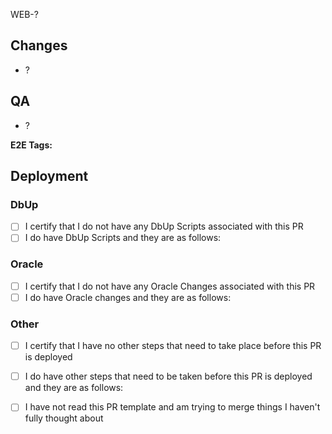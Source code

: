 WEB-?

## Changes
<!-- List high-level changes that are included in the PR -->
- ?

## QA
<!-- List QA steps to reproduce changes affected in the PR and any possibly effected areas to test -->
- ?

<!-- If appropriate, list relevant E2E tags here -->
**E2E Tags:** <!-- addToCart, cart, category, checkout, invoice, login, logout, orderHistory, returns, payment, search, price, commandments, regression, accountSignup, cartMenu, showcase, cadCam, autoPay -->


## Deployment
<!-- Choose which checkbox to keep in each category and erase the other. Then delete the last checkbox to verify that you have really thought about all of the steps necessary to deploy this PR -->

### DbUp
- [ ] I certify that I do not have any DbUp Scripts associated with this PR
- [ ] I do have DbUp Scripts and they are as follows:

### Oracle
- [ ] I certify that I do not have any Oracle Changes associated with this PR
- [ ] I do have Oracle changes and they are as follows:

### Other
- [ ] I certify that I have no other steps that need to take place before this PR is deployed
- [ ] I do have other steps that need to be taken before this PR is deployed and they are as follows:

- [ ] I have not read this PR template and am trying to merge things I haven't fully thought about
